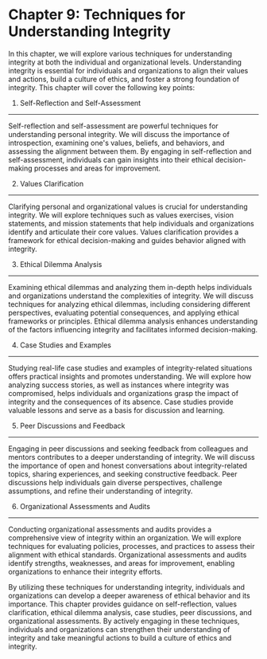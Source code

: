 Chapter 9: Techniques for Understanding Integrity
=================================================

In this chapter, we will explore various techniques for understanding integrity at both the individual and organizational levels. Understanding integrity is essential for individuals and organizations to align their values and actions, build a culture of ethics, and foster a strong foundation of integrity. This chapter will cover the following key points:

1. Self-Reflection and Self-Assessment
--------------------------------------

Self-reflection and self-assessment are powerful techniques for understanding personal integrity. We will discuss the importance of introspection, examining one's values, beliefs, and behaviors, and assessing the alignment between them. By engaging in self-reflection and self-assessment, individuals can gain insights into their ethical decision-making processes and areas for improvement.

2. Values Clarification
-----------------------

Clarifying personal and organizational values is crucial for understanding integrity. We will explore techniques such as values exercises, vision statements, and mission statements that help individuals and organizations identify and articulate their core values. Values clarification provides a framework for ethical decision-making and guides behavior aligned with integrity.

3. Ethical Dilemma Analysis
---------------------------

Examining ethical dilemmas and analyzing them in-depth helps individuals and organizations understand the complexities of integrity. We will discuss techniques for analyzing ethical dilemmas, including considering different perspectives, evaluating potential consequences, and applying ethical frameworks or principles. Ethical dilemma analysis enhances understanding of the factors influencing integrity and facilitates informed decision-making.

4. Case Studies and Examples
----------------------------

Studying real-life case studies and examples of integrity-related situations offers practical insights and promotes understanding. We will explore how analyzing success stories, as well as instances where integrity was compromised, helps individuals and organizations grasp the impact of integrity and the consequences of its absence. Case studies provide valuable lessons and serve as a basis for discussion and learning.

5. Peer Discussions and Feedback
--------------------------------

Engaging in peer discussions and seeking feedback from colleagues and mentors contributes to a deeper understanding of integrity. We will discuss the importance of open and honest conversations about integrity-related topics, sharing experiences, and seeking constructive feedback. Peer discussions help individuals gain diverse perspectives, challenge assumptions, and refine their understanding of integrity.

6. Organizational Assessments and Audits
----------------------------------------

Conducting organizational assessments and audits provides a comprehensive view of integrity within an organization. We will explore techniques for evaluating policies, processes, and practices to assess their alignment with ethical standards. Organizational assessments and audits identify strengths, weaknesses, and areas for improvement, enabling organizations to enhance their integrity efforts.

By utilizing these techniques for understanding integrity, individuals and organizations can develop a deeper awareness of ethical behavior and its importance. This chapter provides guidance on self-reflection, values clarification, ethical dilemma analysis, case studies, peer discussions, and organizational assessments. By actively engaging in these techniques, individuals and organizations can strengthen their understanding of integrity and take meaningful actions to build a culture of ethics and integrity.
